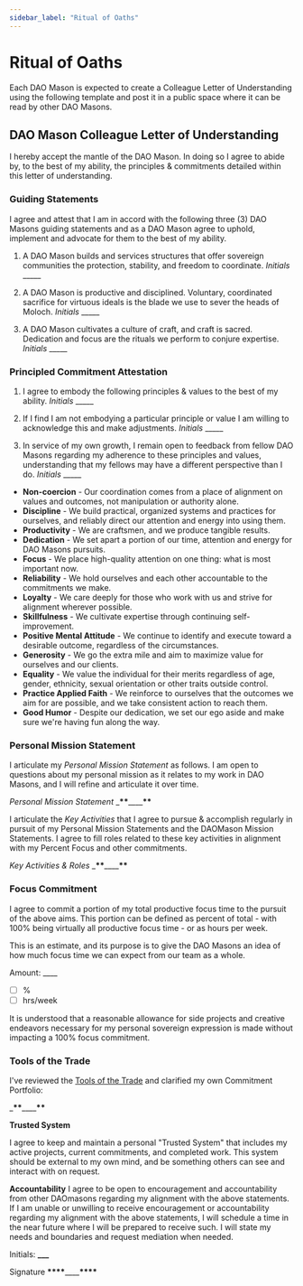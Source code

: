 ```yaml
---
sidebar_label: "Ritual of Oaths"
---
```


# Ritual of Oaths

Each DAO Mason is expected to create a Colleague Letter of Understanding using the following template and post it in a public space where it can be read by other DAO Masons.

## DAO Mason Colleague Letter of Understanding

I hereby accept the mantle of the DAO Mason. In doing so I agree to abide by, to the best of my ability, the principles & commitments detailed within this letter of understanding.

### Guiding Statements

I agree and attest that I am in accord with the following three (3) DAO Masons guiding statements and as a DAO Mason agree to uphold, implement and advocate for them to the best of my ability.

1. A DAO Mason builds and services structures that offer sovereign communities the protection, stability, and freedom to coordinate. _Initials_ \_\_\_\_\_

1. A DAO Mason is productive and disciplined. Voluntary, coordinated sacrifice for virtuous ideals is the blade we use to sever the heads of Moloch. _Initials_ \_\_\_\_\_

1. A DAO Mason cultivates a culture of craft, and craft is sacred. Dedication and focus are the rituals we perform to conjure expertise. _Initials_ \_\_\_\_\_

### Principled Commitment Attestation

1. I agree to embody the following principles & values to the best of my ability. _Initials_ \_\_\_\_\_

2. If I find I am not embodying a particular principle or value I am willing to acknowledge this and make adjustments. _Initials_ \_\_\_\_\_

3. In service of my own growth, I remain open to feedback from fellow DAO Masons regarding my adherence to these principles and values, understanding that my fellows may have a different perspective than I do. _Initials_ \_\_\_\_\_

- **Non-coercion** - Our coordination comes from a place of alignment on values and outcomes, not manipulation or authority alone.
- **Discipline** - We build practical, organized systems and practices for ourselves, and reliably direct our attention and energy into using them.
- **Productivity** - We are craftsmen, and we produce tangible results.
- **Dedication** - We set apart a portion of our time, attention and energy for DAO Masons pursuits.
- **Focus** - We place high-quality attention on one thing: what is most important now.
- **Reliability** - We hold ourselves and each other accountable to the commitments we make.
- **Loyalty** - We care deeply for those who work with us and strive for alignment wherever possible.
- **Skillfulness** - We cultivate expertise through continuing self-improvement.
- **Positive Mental Attitude** - We continue to identify and execute toward a desirable outcome, regardless of the circumstances.
- **Generosity** - We go the extra mile and aim to maximize value for ourselves and our clients.
- **Equality** - We value the individual for their merits regardless of age, gender, ethnicity, sexual orientation or other traits outside control.
- **Practice Applied Faith** - We reinforce to ourselves that the outcomes we aim for are possible, and we take consistent action to reach them.
- **Good Humor** - Despite our dedication, we set our ego aside and make sure we're having fun along the way.

### Personal Mission Statement

I articulate my _Personal Mission Statement_ as follows. I am open to questions about my personal mission as it relates to my work in DAO Masons, and I will refine and articulate it over time.

_Personal Mission Statement_ \_************************************************************\*\*************************************************************\_\_\_\_************************************************************\*\*************************************************************

I articulate the _Key Activities_ that I agree to pursue & accomplish regularly in pursuit of my Personal Mission Statements and the DAOMason Mission Statements. I agree to fill roles related to these key activities in alignment with my Percent Focus and other commitments.

_Key Activities & Roles_ \_************************************************************\*\*************************************************************\_\_\_\_************************************************************\*\*************************************************************

### Focus Commitment

I agree to commit a portion of my total productive focus time to the pursuit of the above aims. This portion can be defined as percent of total - with 100% being virtually all productive focus time - or as hours per week.

This is an estimate, and its purpose is to give the DAO Masons an idea of how much focus time we can expect from our team as a whole.

Amount: \_\_\_\_

- [ ] %
- [ ] hrs/week

It is understood that a reasonable allowance for side projects and creative endeavors necessary for my personal sovereign expression is made without impacting a 100% focus commitment.

### Tools of the Trade

I've reviewed the [Tools of the Trade](https://hackmd.io/6fQdTdo4Qvu17KQbqN-PSw) and clarified my own Commitment Portfolio:

\_************************************************************\*\*************************************************************\_\_\_\_************************************************************\*\*************************************************************

**Trusted System**

I agree to keep and maintain a personal "Trusted System" that includes my active projects, current commitments, and completed work. This system should be external to my own mind, and be something others can see and interact with on request.

**Accountability**
I agree to be open to encouragement and accountability from other DAOmasons regarding my alignment with the above statements. If I am unable or unwilling to receive encouragement or accountability regarding my alignment with the above statements, I will schedule a time in the near future where I will be prepared to receive such. I will state my needs and boundaries and request mediation when needed.

Initials: **\_\_\_**

Signature ****\*\*\*\*****\_\_\_\_****\*\*\*\*****
